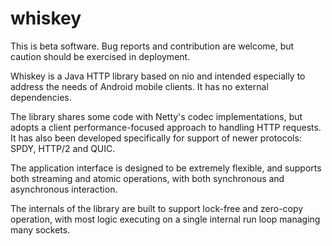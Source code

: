 # whiskey
This is beta software. Bug reports and contribution are welcome, but caution should be exercised in deployment.

Whiskey is a Java HTTP library based on nio and intended especially to address the needs of Android mobile clients. It has no external dependencies.

The library shares some code with Netty's codec implementations, but adopts a client performance-focused approach to handling HTTP requests. It has also been developed specifically for support of newer protocols: SPDY, HTTP/2 and QUIC.

The application interface is designed to be extremely flexible, and supports both streaming and atomic operations, with both synchronous and asynchronous interaction.

The internals of the library are built to support lock-free and zero-copy operation, with most logic executing on a single internal run loop managing many sockets.
